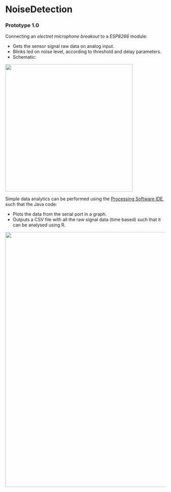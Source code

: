 # NoiseDetection

### Prototype 1.0
Connecting an _electret microphone breakout_ to a _ESP8266_ module:
* Gets the sensor signal raw data on analog input.
* Blinks led on noise level, according to threshold and delay parameters.
* Schematic:
<img src="https://github.com/USIMakers/NoiseDetection/blob/master/prototypes/1.0/sketch_1_0.png" width="400" style="text-align: center">

Simple data analytics can be performed using the [Processing Software IDE](https://processing.org/), such that the Java code:
* Plots the data from the serial port in a graph.
* Outputs a CSV file with all the raw signal data (time based) such that it can be analysed using R.

<img src="https://github.com/USIMakers/NoiseDetection/blob/master/prototypes/1.0/NoiseDetection_graph/graph_1_0.png" width="800" style="text-align: center">
